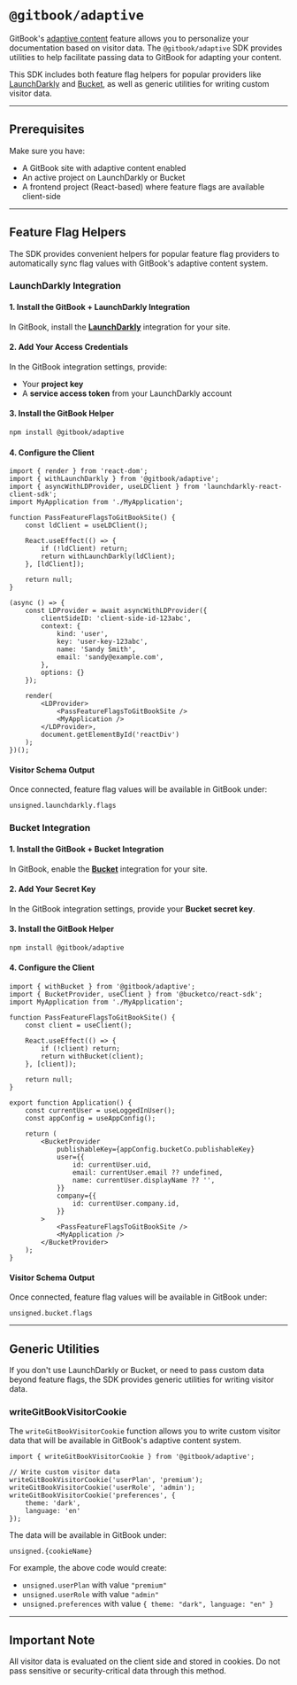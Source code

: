 # `@gitbook/adaptive`

GitBook's [adaptive content](https://docs.gitbook.com/help/adaptive-content) feature allows you to personalize your documentation based on visitor data. The `@gitbook/adaptive` SDK provides utilities to help facilitate passing data to GitBook for adapting your content.

This SDK includes both feature flag helpers for popular providers like [LaunchDarkly](https://launchdarkly.com) and [Bucket](https://bucket.co), as well as generic utilities for writing custom visitor data.

---

## Prerequisites

Make sure you have:

* A GitBook site with adaptive content enabled
* An active project on LaunchDarkly or Bucket
* A frontend project (React-based) where feature flags are available client-side

---

## Feature Flag Helpers

The SDK provides convenient helpers for popular feature flag providers to automatically sync flag values with GitBook's adaptive content system.

### LaunchDarkly Integration

#### 1. Install the GitBook + LaunchDarkly Integration

In GitBook, install the [**LaunchDarkly**](https://app.gitbook.com/integrations/launchdarkly) integration for your site.

#### 2. Add Your Access Credentials

In the GitBook integration settings, provide:

* Your **project key**
* A **service access token** from your LaunchDarkly account

#### 3. Install the GitBook Helper

```bash
npm install @gitbook/adaptive
```

#### 4. Configure the Client

```tsx
import { render } from 'react-dom';
import { withLaunchDarkly } from '@gitbook/adaptive';
import { asyncWithLDProvider, useLDClient } from 'launchdarkly-react-client-sdk';
import MyApplication from './MyApplication';

function PassFeatureFlagsToGitBookSite() {
    const ldClient = useLDClient();

    React.useEffect(() => {
        if (!ldClient) return;
        return withLaunchDarkly(ldClient);
    }, [ldClient]);

    return null;
}

(async () => {
    const LDProvider = await asyncWithLDProvider({
        clientSideID: 'client-side-id-123abc',
        context: {
            kind: 'user',
            key: 'user-key-123abc',
            name: 'Sandy Smith',
            email: 'sandy@example.com',
        },
        options: {}
    });

    render(
        <LDProvider>
            <PassFeatureFlagsToGitBookSite />
            <MyApplication />
        </LDProvider>,
        document.getElementById('reactDiv')
    );
})();
```

#### Visitor Schema Output

Once connected, feature flag values will be available in GitBook under:

```
unsigned.launchdarkly.flags
```

### Bucket Integration

#### 1. Install the GitBook + Bucket Integration

In GitBook, enable the [**Bucket**](https://app.gitbook.com/integrations/bucket) integration for your site.

#### 2. Add Your Secret Key

In the GitBook integration settings, provide your **Bucket secret key**.

#### 3. Install the GitBook Helper

```bash
npm install @gitbook/adaptive
```

#### 4. Configure the Client

```tsx
import { withBucket } from '@gitbook/adaptive';
import { BucketProvider, useClient } from '@bucketco/react-sdk';
import MyApplication from './MyApplication';

function PassFeatureFlagsToGitBookSite() {
    const client = useClient();

    React.useEffect(() => {
        if (!client) return;
        return withBucket(client);
    }, [client]);

    return null;
}

export function Application() {
    const currentUser = useLoggedInUser();
    const appConfig = useAppConfig();

    return (
        <BucketProvider
            publishableKey={appConfig.bucketCo.publishableKey}
            user={{
                id: currentUser.uid,
                email: currentUser.email ?? undefined,
                name: currentUser.displayName ?? '',
            }}
            company={{
                id: currentUser.company.id,
            }}
        >
            <PassFeatureFlagsToGitBookSite />
            <MyApplication />
        </BucketProvider>
    );
}
```

#### Visitor Schema Output

Once connected, feature flag values will be available in GitBook under:

```
unsigned.bucket.flags
```

---

## Generic Utilities

If you don't use LaunchDarkly or Bucket, or need to pass custom data beyond feature flags, the SDK provides generic utilities for writing visitor data.

### writeGitBookVisitorCookie

The `writeGitBookVisitorCookie` function allows you to write custom visitor data that will be available in GitBook's adaptive content system.

```tsx
import { writeGitBookVisitorCookie } from '@gitbook/adaptive';

// Write custom visitor data
writeGitBookVisitorCookie('userPlan', 'premium');
writeGitBookVisitorCookie('userRole', 'admin');
writeGitBookVisitorCookie('preferences', {
    theme: 'dark',
    language: 'en'
});
```

The data will be available in GitBook under:

```
unsigned.{cookieName}
```

For example, the above code would create:
- `unsigned.userPlan` with value `"premium"`
- `unsigned.userRole` with value `"admin"`
- `unsigned.preferences` with value `{ theme: "dark", language: "en" }`

---

## Important Note

All visitor data is evaluated on the client side and stored in cookies. Do not pass sensitive or security-critical data through this method.
